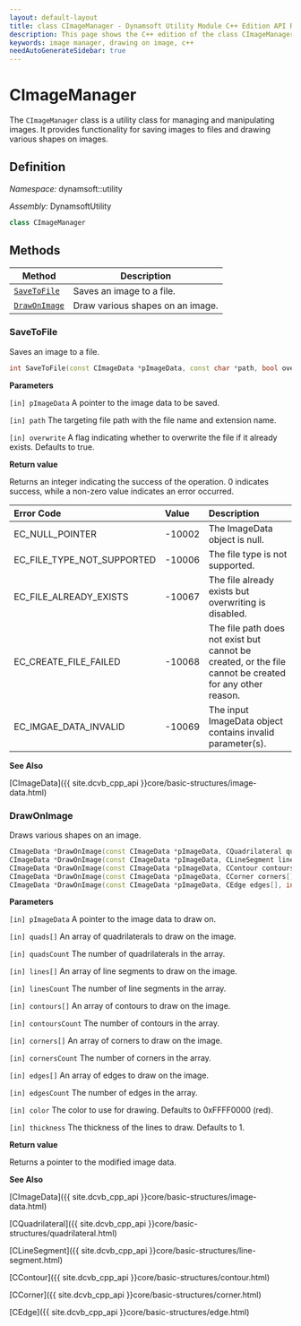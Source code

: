```yaml
---
layout: default-layout
title: class CImageManager - Dynamsoft Utility Module C++ Edition API Reference
description: This page shows the C++ edition of the class CImageManager in Dynamsoft Utility Module.
keywords: image manager, drawing on image, c++
needAutoGenerateSidebar: true
---
```


# CImageManager

The `CImageManager` class is a utility class for managing and manipulating images. It provides functionality for saving images to files and drawing various shapes on images.

## Definition

*Namespace:* dynamsoft::utility

*Assembly:* DynamsoftUtility

```cpp
class CImageManager
```

## Methods

| Method               | Description |
|----------------------|-------------|
| [`SaveToFile`](#savetofile) | Saves an image to a file. |
| [`DrawOnImage`](#drawonimage) | Draw various shapes on an image. |

### SaveToFile

Saves an image to a file.

```cpp
int SaveToFile(const CImageData *pImageData, const char *path, bool overwrite = true)
```

**Parameters**

`[in] pImageData` A pointer to the image data to be saved.

`[in] path` The targeting file path with the file name and extension name.

`[in] overwrite` A flag indicating whether to overwrite the file if it already exists. Defaults to true.

**Return value**

Returns an integer indicating the success of the operation. 0 indicates success, while a non-zero value indicates an error occurred.

| Error Code | Value | Description |
| :--------- | :---- | :---------- |
| EC_NULL_POINTER | -10002 | The ImageData object is null. |
| EC_FILE_TYPE_NOT_SUPPORTED | -10006 | The file type is not supported. |
| EC_FILE_ALREADY_EXISTS | -10067 | The file already exists but overwriting is disabled. |
| EC_CREATE_FILE_FAILED | -10068 | The file path does not exist but cannot be created, or the file cannot be created for any other reason. |
| EC_IMGAE_DATA_INVALID | -10069 | The input ImageData object contains invalid parameter(s). |

**See Also**

[CImageData]({{ site.dcvb_cpp_api }}core/basic-structures/image-data.html)

### DrawOnImage

Draws various shapes on an image.

```cpp
CImageData *DrawOnImage(const CImageData *pImageData, CQuadrilateral quads[], int quadsCount, int color=0xFFFF0000, int thickness=1);
CImageData *DrawOnImage(const CImageData *pImageData, CLineSegment lines[], int linesCount, int color=0xFFFF0000, int thickness=1);
CImageData *DrawOnImage(const CImageData *pImageData, CContour contours[], int contoursCount, int color=0xFFFF0000, int thickness=1);
CImageData *DrawOnImage(const CImageData *pImageData, CCorner corners[], int cornersCount, int color=0xFFFF0000, int thickness=1);
CImageData *DrawOnImage(const CImageData *pImageData, CEdge edges[], int edgesCount, int color=0xFFFF0000, int thickness=1);
```

**Parameters**

`[in] pImageData` A pointer to the image data to draw on.

`[in] quads[]` An array of quadrilaterals to draw on the image.

`[in] quadsCount` The number of quadrilaterals in the array.

`[in] lines[]` An array of line segments to draw on the image.

`[in] linesCount` The number of line segments in the array.

`[in] contours[]` An array of contours to draw on the image.

`[in] contoursCount` The number of contours in the array.

`[in] corners[]` An array of corners to draw on the image.

`[in] cornersCount` The number of corners in the array.

`[in] edges[]` An array of edges to draw on the image.

`[in] edgesCount` The number of edges in the array.

`[in] color` The color to use for drawing. Defaults to 0xFFFF0000 (red).

`[in] thickness` The thickness of the lines to draw. Defaults to 1.

**Return value**

Returns a pointer to the modified image data.

**See Also**

[CImageData]({{ site.dcvb_cpp_api }}core/basic-structures/image-data.html)

[CQuadrilateral]({{ site.dcvb_cpp_api }}core/basic-structures/quadrilateral.html)

[CLineSegment]({{ site.dcvb_cpp_api }}core/basic-structures/line-segment.html)

[CContour]({{ site.dcvb_cpp_api }}core/basic-structures/contour.html)

[CCorner]({{ site.dcvb_cpp_api }}core/basic-structures/corner.html)

[CEdge]({{ site.dcvb_cpp_api }}core/basic-structures/edge.html)
